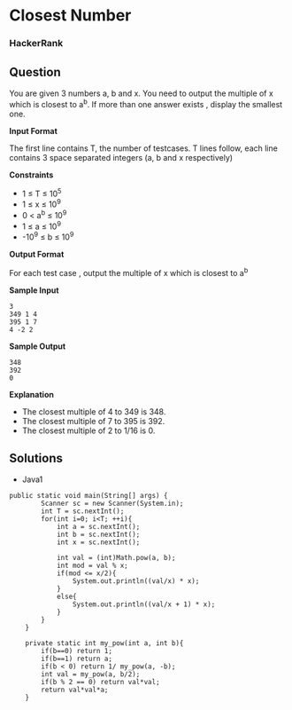 # Closest Number

### HackerRank

## Question
You are given 3 numbers a, b and x. You need to output the multiple of x which is closest to a<sup>b</sup>. If more than one answer exists , display the smallest one.

**Input Format**

The first line contains T, the number of testcases.
T lines follow, each line contains 3 space separated integers (a, b and x respectively)

**Constraints**

* 1 ≤ T ≤ 10<sup>5</sup>
* 1 ≤ x ≤ 10<sup>9</sup>
* 0 < a<sup>b</sup> ≤ 10<sup>9</sup>
* 1 ≤ a ≤ 10<sup>9</sup>
* -10<sup>9</sup> ≤ b ≤ 10<sup>9</sup>

**Output Format**

For each test case , output the multiple of x which is closest to a<sup>b</sup>

**Sample Input**
```
3
349 1 4
395 1 7
4 -2 2
```

**Sample Output**
```
348
392
0
```

**Explanation**

* The closest multiple of 4 to 349 is 348.
* The closest multiple of 7 to 395 is 392.
* The closest multiple of 2 to 1/16 is 0. 

## Solutions

* Java1
```
public static void main(String[] args) {
        Scanner sc = new Scanner(System.in);
        int T = sc.nextInt();
        for(int i=0; i<T; ++i){
            int a = sc.nextInt();
            int b = sc.nextInt();
            int x = sc.nextInt();
            
            int val = (int)Math.pow(a, b);
            int mod = val % x;
            if(mod <= x/2){
                System.out.println((val/x) * x);
            }
            else{
                System.out.println((val/x + 1) * x);
            } 
        }
    }
    
    private static int my_pow(int a, int b){
        if(b==0) return 1;
        if(b==1) return a;
        if(b < 0) return 1/ my_pow(a, -b);
        int val = my_pow(a, b/2);
        if(b % 2 == 0) return val*val;
        return val*val*a;
    }
```